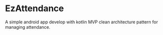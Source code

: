 # EzAttendance
A simple android app develop with kotlin MVP clean architecture pattern for managing attendance.
